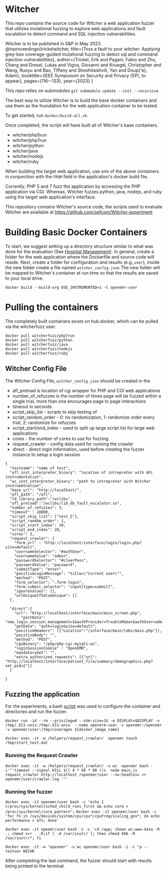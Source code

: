 # Witcher

This repo contains the source code for Witcher a web application fuzzer that utilizes mutational fuzzing 
to explore web applications and fault escalation to detect command and SQL injection vulnerabilities.

Witcher is to be published in S&P in May 2023.
@inproceedings{trickelwitcher,
  title={Toss a fault to your witcher: Applying grey-box coverage-guided mutational fuzzing to detect sql and command injection vulnerabilities},
  author={Trickel, Erik and Pagani, Fabio and Zhu, Chang and Dresel, Lukas and Vigna, Giovanni and Kruegel, Christopher and Wang, Ruoyu and Bao, Tiffany and Shoshitaishvili, Yan and Doup{\'e}, Adam},
  booktitle={IEEE Symposium on Security and Privacy (SP), to appear},
  pages={116--133},
  year={2023}
}


This repo relies on submodules
`git submodule update --init --recursive`


The best way to utilize Witcher is to build the base docker containers and use them as the foundation for the web application container to be tested.

To get started, run `docker/build-all.sh`

Once completed, the script will have built all of Witcher's base containers. 
- witcher/php5run
- witcher/php7run
- witcher/python
- witcher/java
- witcher/nodejs
- witcher/ruby

When building the target web application, use one of the above containers in conjunction with the `FROM` field in the application's docker build file.

Currently, PHP 5 and 7 fuzz the application by accessing the PHP application via CGI. Whereas, Witcher fuzzes python, java, nodejs, and ruby using the target web application's interface.

This repository contains Witcher's source code, the scripts used to evaluate Witcher are available at https://github.com/sefcom/Witcher-experiment 

# Building Basic Docker Containers


To start, we suggest setting up a directory structure similar to what was done for the evaluation (See [Hospital Management](https://github.com/sefcom/Witcher-experiment/tree/main/interpreter-targets/openemr)). 
In general, create a folder for the web application where the Dockerfile and source code will reside.
Next, create a folder for configuration and results (e.g.,`user`), inside the new folder create a file named `witcher_config.json`
The new folder will be mapped to Witcher's container at run time so that the results are saved to your local drive.

`docker build --build-arg USE_INSTRUMENTED=1 -t openemr-user`

# Pulling the containers

The completely built containers exists on hub.docker, which can be pulled via the witcherfuzz user.
```docker pull witcherfuzz/php5run
docker pull witcherfuzz/php7run
docker pull witcherfuzz/python
docker pull witcherfuzz/java
docker pull witcherfuzz/nodejs
docker pull witcherfuzz/ruby
```



## Witcher Config File

The Witcher Config File, `witcher_config.json` should be created in the 

- afl_preload is location of cgi wrapper for PHP and CGI web applications
- number_of_refuzzes is the number of times page will be fuzzed within a single trial, more than one encourages page to page interactions
- timeout in seconds
- script_skip_list - scripts to skip testing of
- script_random_order - 0: no randomization, 1: randomize order every trial, 2: randomize for refuzzes
- script_start/end_index - used to split up large script list for large web applications  
- cores - the number of cores to use for fuzzing.
- request_crawler - config data used for running the crawler
- direct - direct login information, used before creating the fuzzer instance to setup a login session
```
{
  "testname": "name of test",
  "afl_inst_interpreter_binary": "location of intrepreter with AFL instrumentation",
  "wc_inst_interpreter_binary": "path to intrepreter with Witcher instruemtnation",
  "base_url": "http://localhost/",
  "afl_path": "/afl",
  "ld_library_path":"/wclibs",
  "afl_preload":"/wclibs/lib_db_fault_escalator.so",
  "number_of_refuzzes": 3,
  "timeout" : 28800,
  "script_skip_list": ["test_5"],
  "script_random_order": 1,
  "script_start_index": 10,
  "script_end_index": 20,
  "cores": 3,
  "request_crawler": {
    "form_url" : "http://localhost/interface/login/login.php?site=default",
    "usernameSelector": "#authUser",
    "usernameValue": "admin",
    "passwordSelector": "#clearPass",
    "passwordValue": "password",
    "submitType": "enter",
    "positiveLoginMessage": "title=\"Current user\"",
    "method": "POST",
    "form_selector": ".form-login",
    "form_submit_selector": "input[type=submit]",
    "ignoreValues": [],
    "urlUniqueIfValueUnique": []
  },

  "direct":{
    "url": "http://localhost/interface/main/main_screen.php",
       "postData": "new_login_session_management=1&authProvider=TroubleMaker&authUser=admin&clearPass=password&languageChoice=1",
    "getData": "auth=login&site=default",
    "positiveHeaders": [{"Location":"/interface/main/tabs/main.php"}],
    "positiveBody": "",
    "method": "POST",
    "cgiBinary": "/php/php-cgi-mysqli-wc",
    "loginSessionCookie" : "OpenEMR",
    "mandatoryGet": "",
    "extra_authorized_requests": [{"url": "http://localhost/interface/patient_file/summary/demographics.php?set_pid=2"}]
  }

}
```


## Fuzzing the application

For the experiments, a bash [script](https://github.com/sefcom/Witcher-experiment/blob/main/scripts/run_single_experiment.sh) was used to configure the container and directories and run the fuzzer. 

`docker run -id --rm --privileged --shm-size=1G -e DISPLAY=$DISPLAY -v /tmp/.X11-unix:/tmp/.X11-unix  --name openerm-user -v openemr:/openemr -v openemr/user:/tmp/coverages ${docker_image_name}`

`docker exec -it -w /helpers/request_crawler/  openemr touch /tmp/start_test.dat`

### Running the Request Crawler

`docker exec -it -w /helpers/request_crawler/ -u wc  openemr bash -i'"'timeout --signal KILL $(( 4 * 60 * 60 ))s  node main.js request_crawler http://localhost /openemr/user --no-headless >> openemr/user/crawler.log '"'`

### Running the fuzzer

`docker exec -it openemr/user bash -c "echo 1 >/proc/sys/kernel/sched_child_runs_first && echo core > /proc/sys/kernel/core_pattern";`
`docker exec -it openemr/user bash -c 'for fn in /sys/devices/system/cpu/cpu*/cpufreq/scaling_gov*; do echo performance > $fn; done'`

`docker exec -it opeemr/user bash -i -c 'cd /app; chown wc:www-data -R .; chmod o+r . -R;if [ -d /var/instr/ ]; then chmod 666 -R /var/instr/*; fi`

`docker exec -it -w "openemr" -u wc openemr/user bash -i -c "p --testver WICHR `

After completing the last command, the fuzzer should start with results being printed to the terminal.



